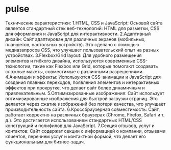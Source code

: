 # pulse
Технические характеристики:
1.HTML, CSS и JavaScript:
Основой сайта является стандартный стек веб-технологий: HTML для разметки, CSS для оформления и JavaScript для интерактивности.
2.Адаптивный дизайн:
Cайт адаптирован для различных экранов (мобильных, планшетов, настольных устройств). Это сделано с помощью медиазапросов CSS, что улучшает пользовательский опыт на разных устройствах.
3.Flexbox/Grid layout:
Для удобного размещения элементов и гибкого дизайна, используются современные CSS-технологии, такие как Flexbox или Grid, которые помогают создавать сложные макеты, совместимые с различными разрешениями.
4.Анимации и эффекты:
Используются CSS-анимации и JavaScript для создания плавных переходов, появления элементов и интерактивных эффектов при прокрутке, что делает сайт более динамичным и привлекательным.
5.Оптимизированные изображения:
Сайт использует оптимизированные изображения для быстрой загрузки страниц. Это  делается через сжатие изображений без потери качества, что улучшает производительность сайта.
6.Кроссбраузерная совместимость:
Сайт,  работает корректно на различных браузерах (Chrome, Firefox, Safari и т. д.). Это достигается использованием стандартных HTML/CSS конструкций и полифилов для JavaScript.
7.Секция отзывов, услуг и контактов:
Сайт содержат секции с информацией о компании, отзывами клиентов, перечнем услуг и контактной формой, что делает его функциональным для бизнес-задач.
